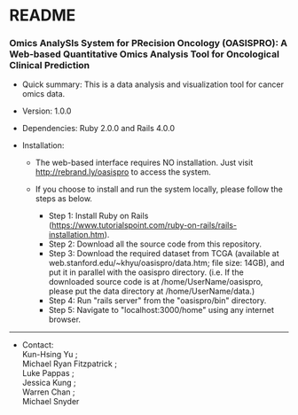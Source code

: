 # README #

### Omics AnalySIs System for PRecision Oncology (OASISPRO): A Web-based Quantitative Omics Analysis Tool for Oncological Clinical Prediction ###

* Quick summary:
This is a data analysis and visualization tool for cancer omics data.

* Version: 
1.0.0

* Dependencies: 
Ruby 2.0.0 and Rails 4.0.0

* Installation: 
    * The web-based interface requires NO installation. Just visit http://rebrand.ly/oasispro to access the system.

    * If you choose to install and run the system locally, please follow the steps as below.
        * Step 1: Install Ruby on Rails (https://www.tutorialspoint.com/ruby-on-rails/rails-installation.htm).
        * Step 2: Download all the source code from this repository.
        * Step 3: Download the required dataset from TCGA (available at web.stanford.edu/~khyu/oasispro/data.htm; file size: 14GB), and put it in parallel with the oasispro directory. (i.e. If the downloaded source code is at /home/UserName/oasispro, please put the data directory at /home/UserName/data.)
        * Step 4: Run "rails server" from the "oasispro/bin" directory.
        * Step 5: Navigate to "localhost:3000/home" using any internet browser.    


  
***
* Contact:   
Kun-Hsing Yu <khyu at stanford.edu>;   
Michael Ryan Fitzpatrick <mfitz3 at stanford.edu>;  
Luke Pappas <lpappas9 at stanford.edu>;   
Jessica Kung <jzkung at stanford.edu>;  
Warren Chan <wchan28 at stanford.edu>;  
Michael Snyder <mpsnyder at stanford.edu>